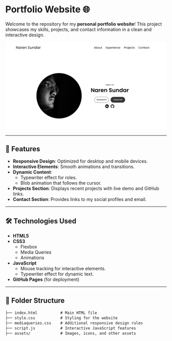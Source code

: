 # Portfolio Website 🌐

Welcome to the repository for my **personal portfolio website**! This project showcases my skills, projects, and contact information in a clean and interactive design.

![Preview](./assets/porfolio-preview.png) <!-- Add a screenshot of your portfolio -->

---

## 🚀 Features

- **Responsive Design**: Optimized for desktop and mobile devices.
- **Interactive Elements**: Smooth animations and transitions.
- **Dynamic Content**:
  - Typewriter effect for roles.
  - Blob animation that follows the cursor.
- **Projects Section**: Displays recent projects with live demo and GitHub links.
- **Contact Section**: Provides links to my social profiles and email.

---

## 🛠️ Technologies Used

- **HTML5**
- **CSS3**
  - Flexbox
  - Media Queries
  - Animations
- **JavaScript**
  - Mouse tracking for interactive elements.
  - Typewriter effect for dynamic text.
- **GitHub Pages** (for deployment)

---

## 📂 Folder Structure

```plaintext
├── index.html          # Main HTML file
├── style.css           # Styling for the website
├── mediaqueries.css    # Additional responsive design rules
├── script.js           # Interactive JavaScript features
├── assets/             # Images, icons, and other assets
